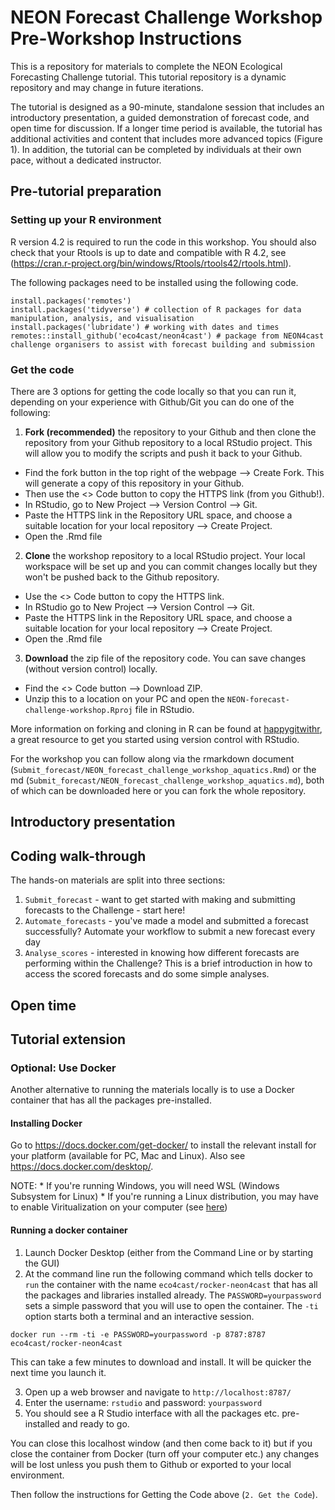 # NEON Forecast Challenge Workshop Pre-Workshop Instructions

This is a repository for materials to complete the NEON Ecological Forecasting Challenge tutorial. This tutorial repository is a dynamic repository and may change in future iterations.

The tutorial is designed as a 90-minute, standalone session that includes an
introductory presentation, a guided demonstration of forecast code, and open
time for discussion. If a longer time period is available, the tutorial has
additional activities and content that includes more advanced topics (Figure
1). In addition, the tutorial can be completed by individuals at their own
pace, without a dedicated instructor.

## Pre-tutorial preparation

### Setting up your R environment

R version 4.2 is required to run the code in this workshop. You should also check that your Rtools is up to date and compatible with R 4.2, see (<https://cran.r-project.org/bin/windows/Rtools/rtools42/rtools.html>).

The following packages need to be installed using the following code.

```{r}
install.packages('remotes')
install.packages('tidyverse') # collection of R packages for data manipulation, analysis, and visualisation
install.packages('lubridate') # working with dates and times
remotes::install_github('eco4cast/neon4cast') # package from NEON4cast challenge organisers to assist with forecast building and submission
```

### Get the code

There are 3 options for getting the code locally so that you can run it, depending on your experience with Github/Git you can do one of the following:

1.  **Fork (recommended)** the repository to your Github and then clone the repository from your Github repository to a local RStudio project. This will allow you to modify the scripts and push it back to your Github.

-   Find the fork button in the top right of the webpage --\> Create Fork. This will generate a copy of this repository in your Github.
-   Then use the \<\> Code button to copy the HTTPS link (from you Github!).
-   In RStudio, go to New Project --\> Version Control --\> Git.
-   Paste the HTTPS link in the Repository URL space, and choose a suitable location for your local repository --\> Create Project.
-   Open the .Rmd file

2.  **Clone** the workshop repository to a local RStudio project. Your local workspace will be set up and you can commit changes locally but they won't be pushed back to the Github repository.

-   Use the \<\> Code button to copy the HTTPS link.
-   In RStudio go to New Project --\> Version Control --\> Git.
-   Paste the HTTPS link in the Repository URL space, and choose a suitable location for your local repository --\> Create Project.
-   Open the .Rmd file

3.  **Download** the zip file of the repository code. You can save changes (without version control) locally.

-   Find the \<\> Code button --\> Download ZIP.
-   Unzip this to a location on your PC and open the `NEON-forecast-challenge-workshop.Rproj` file in RStudio.

More information on forking and cloning in R can be found at [happygitwithr](https://happygitwithr.com/fork-and-clone.html), a great resource to get you started using version control with RStudio.

For the workshop you can follow along via the rmarkdown document (`Submit_forecast/NEON_forecast_challenge_workshop_aquatics.Rmd`) or the md (`Submit_forecast/NEON_forecast_challenge_workshop_aquatics.md`), both of which can be downloaded here or you can fork the whole repository.

## Introductory presentation

## Coding walk-through

The hands-on materials are split into three sections:

1.  `Submit_forecast` - want to get started with making and submitting forecasts to the Challenge - start here!
2.  `Automate_forecasts` - you've made a model and submitted a forecast successfully? Automate your workflow to submit a new forecast every day
3.  `Analyse_scores` - interested in knowing how different forecasts are performing within the Challenge? This is a brief introduction in how to access the scored forecasts and do some simple analyses.

## Open time

## Tutorial extension

### Optional: Use Docker

Another alternative to running the materials locally is to use a Docker container that has all the packages pre-installed.

#### Installing Docker

Go to <https://docs.docker.com/get-docker/> to install the relevant install for your platform (available for PC, Mac and Linux). Also see <https://docs.docker.com/desktop/>.

NOTE: \* If you're running Windows, you will need WSL (Windows Subsystem for Linux) \* If you're running a Linux distribution, you may have to enable Viritualization on your computer (see [here](https://stackoverflow.com/questions/76646465/unable-to-launch-docker-desktop-on-ubuntu/76655270#76655270))

#### Running a docker container

1.  Launch Docker Desktop (either from the Command Line or by starting the GUI)
2.  At the command line run the following command which tells docker to `run` the container with the name `eco4cast/rocker-neon4cast` that has all the packages and libraries installed already. The `PASSWORD=yourpassword` sets a simple password that you will use to open the container. The `-ti` option starts both a terminal and an interactive session.

```         
docker run --rm -ti -e PASSWORD=yourpassword -p 8787:8787 eco4cast/rocker-neon4cast
```

This can take a few minutes to download and install. It will be quicker the next time you launch it.

3.  Open up a web browser and navigate to `http://localhost:8787/`
4.  Enter the username: `rstudio` and password: `yourpassword`
5.  You should see a R Studio interface with all the packages etc. pre-installed and ready to go.

You can close this localhost window (and then come back to it) but if you close the container from Docker (turn off your computer etc.) any changes will be lost unless you push them to Github or exported to your local environment.

Then follow the instructions for Getting the Code above (`2. Get the Code`).
